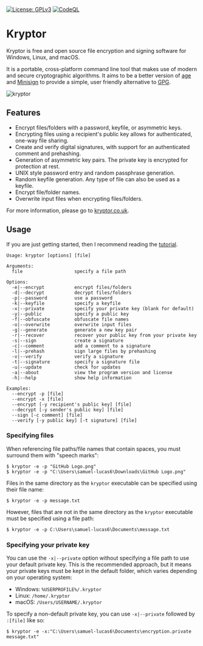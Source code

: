 [![License: GPLv3](https://img.shields.io/badge/License-GPL%20v3-blue.svg)](http://www.gnu.org/licenses/gpl-3.0)
[![CodeQL](https://github.com/samuel-lucas6/Kryptor/actions/workflows/codeql-analysis.yml/badge.svg)](https://github.com/samuel-lucas6/Kryptor/actions)

# Kryptor
Kryptor is free and open source file encryption and signing software for Windows, Linux, and macOS.

It is a portable, cross-platform command line tool that makes use of modern and secure cryptographic algorithms. It aims to be a better version of [age](https://github.com/FiloSottile/age) and [Minisign](https://github.com/jedisct1/minisign) to provide a simple, user friendly alternative to [GPG](https://gnupg.org/).

![kryptor](https://user-images.githubusercontent.com/63159663/110021517-c0af3500-7d22-11eb-9acd-02ba9f24617c.gif)

## Features
- Encrypt files/folders with a password, keyfile, or asymmetric keys.
- Encrypting files using a recipient's public key allows for authenticated, one-way file sharing.
- Create and verify digital signatures, with support for an authenticated comment and prehashing.
- Generation of asymmetric key pairs. The private key is encrypted for protection at rest.
- UNIX style password entry and random passphrase generation.
- Random keyfile generation. Any type of file can also be used as a keyfile.
- Encrypt file/folder names.
- Overwrite input files when encrypting files/folders.

For more information, please go to [kryptor.co.uk](https://www.kryptor.co.uk/).

## Usage
If you are just getting started, then I recommend reading the [tutorial](https://www.kryptor.co.uk/tutorial).
```
Usage: kryptor [options] [file]

Arguments:
  file                   specify a file path

Options:
  -e|--encrypt           encrypt files/folders
  -d|--decrypt           decrypt files/folders
  -p|--password          use a password
  -k|--keyfile           specify a keyfile
  -x|--private           specify your private key (blank for default)
  -y|--public            specify a public key
  -f|--obfuscate         obfuscate file names
  -o|--overwrite         overwrite input files
  -g|--generate          generate a new key pair
  -r|--recover           recover your public key from your private key
  -s|--sign              create a signature
  -c|--comment           add a comment to a signature
  -l|--prehash           sign large files by prehashing
  -v|--verify            verify a signature
  -t|--signature         specify a signature file
  -u|--update            check for updates
  -a|--about             view the program version and license
  -h|--help              show help information

Examples:
  --encrypt -p [file]   
  --encrypt -x [file]   
  --encrypt [-y recipient's public key] [file]   
  --decrypt [-y sender's public key] [file]   
  --sign [-c comment] [file]   
  --verify [-y public key] [-t signature] [file]
  ```

### Specifying files
When referencing file paths/file names that contain spaces, you must surround them with "speech marks":
```
$ kryptor -e -p "GitHub Logo.png"
$ kryptor -e -p "C:\Users\samuel-lucas6\Downloads\GitHub Logo.png"
```
Files in the same directory as the `kryptor` executable can be specified using their file name:
```
$ kryptor -e -p message.txt
```
However, files that are not in the same directory as the `kryptor` executable must be specified using a file path:
```
$ kryptor -e -p C:\Users\samuel-lucas6\Documents\message.txt
```
### Specifying your private key
You can use the `-x|--private` option without specifying a file path to use your default private key. This is the recommended approach, but it means your private keys must be kept in the default folder, which varies depending on your operating system:

- Windows: `%USERPROFILE%/.kryptor`
- Linux: `/home/.kryptor`
- macOS: `/Users/USERNAME/.kryptor`

To specify a non-default private key, you can use `-x|--private` followed by `:[file]` like so:
```
$ kryptor -e -x:"C:\Users\samuel-lucas6\Documents\encryption.private message.txt"
```
